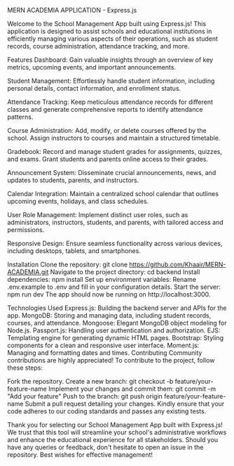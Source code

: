 MERN ACADEMIA APPLICATION - Express.js

Welcome to the School Management App built using Express.js! This application is designed to assist schools and educational institutions in efficiently managing various aspects of their operations, such as student records, course administration, attendance tracking, and more.

Features
Dashboard: Gain valuable insights through an overview of key metrics, upcoming events, and important announcements.

Student Management: Effortlessly handle student information, including personal details, contact information, and enrollment status.

Attendance Tracking: Keep meticulous attendance records for different classes and generate comprehensive reports to identify attendance patterns.

Course Administration: Add, modify, or delete courses offered by the school. Assign instructors to courses and maintain a structured timetable.

Gradebook: Record and manage student grades for assignments, quizzes, and exams. Grant students and parents online access to their grades.

Announcement System: Disseminate crucial announcements, news, and updates to students, parents, and instructors.

Calendar Integration: Maintain a centralized school calendar that outlines upcoming events, holidays, and class schedules.

User Role Management: Implement distinct user roles, such as administrators, instructors, students, and parents, with tailored access and permissions.

Responsive Design: Ensure seamless functionality across various devices, including desktops, tablets, and smartphones.

Installation
Clone the repository: git clone https://github.com/Khaair/MERN-ACADEMIA.git
Navigate to the project directory: cd backend
Install dependencies: npm install
Set up environment variables: Rename .env.example to .env and fill in your configuration details.
Start the server: npm run dev
The app should now be running on http://localhost:3000.

Technologies Used
Express.js: Building the backend server and APIs for the app.
MongoDB: Storing and managing data, including student records, courses, and attendance.
Mongoose: Elegant MongoDB object modeling for Node.js.
Passport.js: Handling user authentication and authorization.
EJS: Templating engine for generating dynamic HTML pages.
Bootstrap: Styling components for a clean and responsive user interface.
Moment.js: Managing and formatting dates and times.
Contributing
Community contributions are highly appreciated! To contribute to the project, follow these steps:

Fork the repository.
Create a new branch: git checkout -b feature/your-feature-name
Implement your changes and commit them: git commit -m "Add your feature"
Push to the branch: git push origin feature/your-feature-name
Submit a pull request detailing your changes.
Kindly ensure that your code adheres to our coding standards and passes any existing tests.

Thank you for selecting our School Management App built with Express.js! We trust that this tool will streamline your school's administrative workflows and enhance the educational experience for all stakeholders. Should you have any queries or feedback, don't hesitate to open an issue in the repository. Best wishes for effective management!
